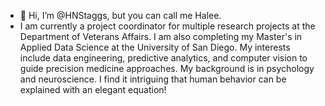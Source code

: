 - 👋 Hi, I’m @HNStaggs, but you can call me Halee.
- I am currently a project coordinator for multiple research projects at the Department of Veterans Affairs. I am also completing my Master's in Applied Data Science at the University of San Diego. My interests include data engineering, predictive analytics, and computer vision to guide precision medicine approaches. My background is in psychology and neuroscience. I find it intriguing that human behavior can be explained with an elegant equation!


<!---
HNStaggs/HNStaggs is a ✨ special ✨ repository because its `README.md` (this file) appears on your GitHub profile.
You can click the Preview link to take a look at your changes.
--->
